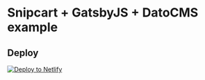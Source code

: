 # Snipcart + GatsbyJS + DatoCMS example

## Deploy

[![Deploy to Netlify](https://www.netlify.com/img/deploy/button.svg)](https://dashboard.datocms.com/projects/new-from-template/?repository=https://github.com/stefanoverna/snipcart-gatsby-datocms-demo)
